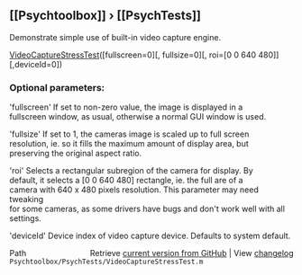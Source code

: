 ## [[Psychtoolbox]] &#8250; [[PsychTests]]

Demonstrate simple use of built-in video capture engine.  
  
[VideoCaptureStressTest](VideoCaptureStressTest)([fullscreen=0][, fullsize=0][, roi=[0 0 640 480]][,deviceId=0])  
  
### Optional parameters:  
  
'fullscreen' If set to non-zero value, the image is displayed in a  
fullscreen window, as usual, otherwise a normal GUI window is used.  
  
'fullsize' If set to 1, the cameras image is scaled up to full screen  
resolution, ie. so it fills the maximum amount of display area, but  
preserving the original aspect ratio.  
  
'roi' Selects a rectangular subregion of the camera for display. By  
default, it selects a [0 0 640 480] rectangle, ie. the full are of a  
camera with 640 x 480 pixels resolution. This parameter may need tweaking  
for some cameras, as some drivers have bugs and don't work well with all  
settings.  
  
'deviceId' Device index of video capture device. Defaults to system default.  
  




<div class="code_header" style="text-align:right;">
  <span style="float:left;">Path&nbsp;&nbsp;</span> <span class="counter">Retrieve <a href=
  "https://raw.github.com/Psychtoolbox-3/Psychtoolbox-3/beta/Psychtoolbox/PsychTests/VideoCaptureStressTest.m">current version from GitHub</a> | View <a href=
  "https://github.com/Psychtoolbox-3/Psychtoolbox-3/commits/beta/Psychtoolbox/PsychTests/VideoCaptureStressTest.m">changelog</a></span>
</div>
<div class="code">
  <code>Psychtoolbox/PsychTests/VideoCaptureStressTest.m</code>
</div>

